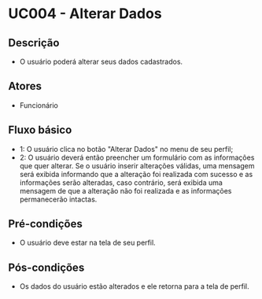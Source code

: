 # UC004 - Alterar Dados
## Descrição
- O usuário poderá alterar seus dados cadastrados.
## Atores
- Funcionário
## Fluxo básico   
- 1: O usuário clica no botão "Alterar Dados" no menu de seu perfil;
- 2: O usuário deverá então preencher um formulário com as informações que quer alterar. Se o usuário inserir alterações válidas, uma mensagem será exibida informando que a alteração foi realizada com sucesso e as informações serão alteradas, caso contrário, será exibida uma mensagem de que a alteração não foi realizada e as informações permanecerão intactas.
## Pré-condições
- O usuário deve estar na tela de seu perfil.
## Pós-condições
- Os dados do usuário estão alterados e ele retorna para a tela de perfil.
